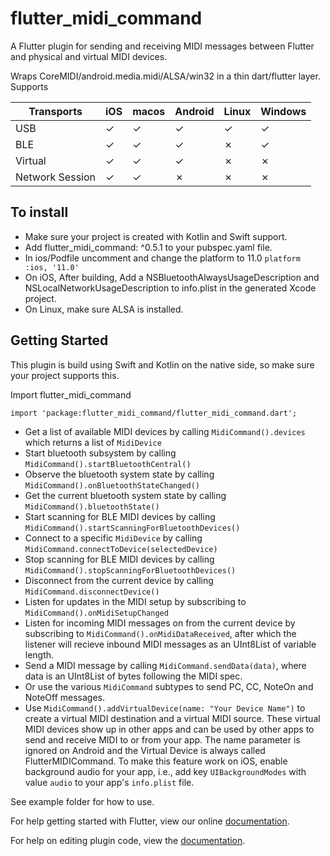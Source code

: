 # flutter_midi_command

A Flutter plugin for sending and receiving MIDI messages between Flutter and physical and virtual MIDI devices.

Wraps CoreMIDI/android.media.midi/ALSA/win32 in a thin dart/flutter layer.
Supports

| Transports | iOS | macos | Android | Linux | Windows |
|---|---|---|---|---|---|
| USB | &check; | &check; | &check; | &check; | &check; |
| BLE | &check; | &check; | &check; | &cross; | &check; |
| Virtual | &check; | &check; | &check; | &cross; | &cross; |
| Network Session | &check; | &check; | &cross; | &cross; | &cross; |


## To install

- Make sure your project is created with Kotlin and Swift support.
- Add flutter_midi_command: ^0.5.1 to your pubspec.yaml file.
- In ios/Podfile uncomment and change the platform to 11.0 `platform :ios, '11.0'`
- On iOS, After building, Add a NSBluetoothAlwaysUsageDescription and NSLocalNetworkUsageDescription to info.plist in the generated Xcode project.
- On Linux, make sure ALSA is installed.

## Getting Started

This plugin is build using Swift and Kotlin on the native side, so make sure your project supports this.

Import flutter_midi_command

`import 'package:flutter_midi_command/flutter_midi_command.dart';`

- Get a list of available MIDI devices by calling `MidiCommand().devices` which returns a list of `MidiDevice`
- Start bluetooth subsystem by calling `MidiCommand().startBluetoothCentral()`
- Observe the bluetooth system state by calling `MidiCommand().onBluetoothStateChanged()`
- Get the current bluetooth system state by calling `MidiCommand().bluetoothState()`
- Start scanning for BLE MIDI devices by calling `MidiCommand().startScanningForBluetoothDevices()`
- Connect to a specific `MidiDevice` by calling `MidiCommand.connectToDevice(selectedDevice)`
- Stop scanning for BLE MIDI devices by calling `MidiCommand().stopScanningForBluetoothDevices()`
- Disconnect from the current device by calling `MidiCommand.disconnectDevice()`
- Listen for updates in the MIDI setup by subscribing to `MidiCommand().onMidiSetupChanged`
- Listen for incoming MIDI messages on from the current device by subscribing to `MidiCommand().onMidiDataReceived`, after which the listener will recieve inbound MIDI messages as an UInt8List of variable length.
- Send a MIDI message by calling `MidiCommand.sendData(data)`, where data is an UInt8List of bytes following the MIDI spec.
- Or use the various `MidiCommand` subtypes to send PC, CC, NoteOn and NoteOff messages.
- Use `MidiCommand().addVirtualDevice(name: "Your Device Name")` to create a virtual MIDI destination and a virtual MIDI source. These virtual MIDI devices show up in other apps and can be used by other apps to send and receive MIDI to or from your app. The name parameter is ignored on Android and the Virtual Device is always called FlutterMIDICommand. To make this feature work on iOS, enable background audio for your app, i.e., add key `UIBackgroundModes` with value `audio` to your app's `info.plist` file.

See example folder for how to use.

For help getting started with Flutter, view our online
[documentation](https://flutter.dev/).

For help on editing plugin code, view the [documentation](https://docs.flutter.dev/development/packages-and-plugins/developing-packages#edit-plugin-package).
